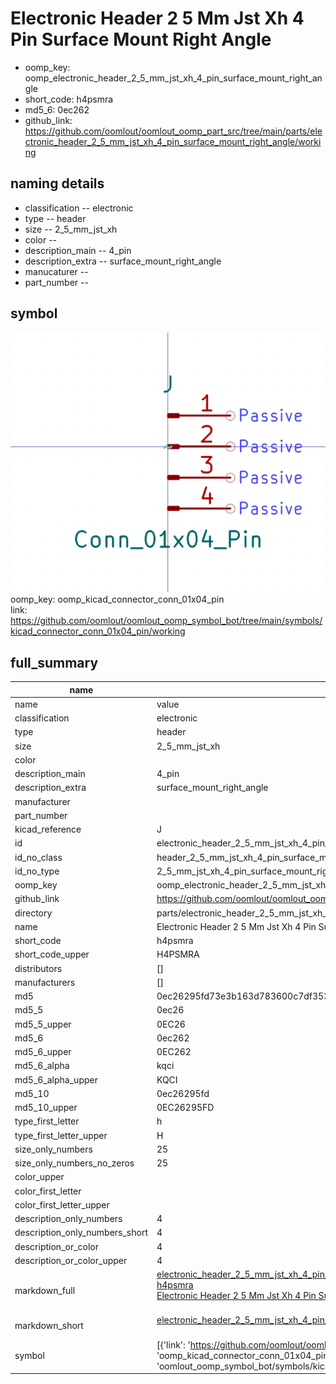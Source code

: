 # Electronic Header 2 5 Mm Jst Xh 4 Pin Surface Mount Right Angle

  
* oomp_key: oomp_electronic_header_2_5_mm_jst_xh_4_pin_surface_mount_right_angle 
* short_code: h4psmra
* md5_6: 0ec262  
* github_link: https://github.com/oomlout/oomlout_oomp_part_src/tree/main/parts/electronic_header_2_5_mm_jst_xh_4_pin_surface_mount_right_angle/working  
## naming details
* classification -- electronic
* type -- header
* size -- 2_5_mm_jst_xh
* color -- 
* description_main -- 4_pin
* description_extra -- surface_mount_right_angle
* manucaturer -- 
* part_number -- 



## symbol

![](symbol/0/working/working_600.png)  
oomp_key: oomp_kicad_connector_conn_01x04_pin  
link: https://github.com/oomlout/oomlout_oomp_symbol_bot/tree/main/symbols/kicad_connector_conn_01x04_pin/working  


## full_summary
| name | value | 
| --- | --- | 
| name | value | 
| classification | electronic | 
| type | header | 
| size | 2_5_mm_jst_xh | 
| color |  | 
| description_main | 4_pin | 
| description_extra | surface_mount_right_angle | 
| manufacturer |  | 
| part_number |  | 
| kicad_reference | J | 
| id | electronic_header_2_5_mm_jst_xh_4_pin_surface_mount_right_angle | 
| id_no_class | header_2_5_mm_jst_xh_4_pin_surface_mount_right_angle | 
| id_no_type | 2_5_mm_jst_xh_4_pin_surface_mount_right_angle | 
| oomp_key | oomp_electronic_header_2_5_mm_jst_xh_4_pin_surface_mount_right_angle | 
| github_link | https://github.com/oomlout/oomlout_oomp_part_src/tree/main/parts/electronic_header_2_5_mm_jst_xh_4_pin_surface_mount_right_angle/working | 
| directory | parts/electronic_header_2_5_mm_jst_xh_4_pin_surface_mount_right_angle | 
| name | Electronic Header 2 5 Mm Jst Xh 4 Pin Surface Mount Right Angle | 
| short_code | h4psmra | 
| short_code_upper | H4PSMRA | 
| distributors | [] | 
| manufacturers | [] | 
| md5 | 0ec26295fd73e3b163d783600c7df353 | 
| md5_5 | 0ec26 | 
| md5_5_upper | 0EC26 | 
| md5_6 | 0ec262 | 
| md5_6_upper | 0EC262 | 
| md5_6_alpha | kqci | 
| md5_6_alpha_upper | KQCI | 
| md5_10 | 0ec26295fd | 
| md5_10_upper | 0EC26295FD | 
| type_first_letter | h | 
| type_first_letter_upper | H | 
| size_only_numbers | 25 | 
| size_only_numbers_no_zeros | 25 | 
| color_upper |  | 
| color_first_letter |  | 
| color_first_letter_upper |  | 
| description_only_numbers | 4 | 
| description_only_numbers_short | 4 | 
| description_or_color | 4 | 
| description_or_color_upper | 4 | 
| markdown_full | [electronic_header_2_5_mm_jst_xh_4_pin_surface_mount_right_angle](https://github.com/oomlout/oomlout_oomp_part_src/tree/main/parts/electronic_header_2_5_mm_jst_xh_4_pin_surface_mount_right_angle/working)<br>[h4psmra](https://github.com/oomlout/oomlout_oomp_part_src/tree/main/parts/electronic_header_2_5_mm_jst_xh_4_pin_surface_mount_right_angle/working)<br>[Electronic Header 2 5 Mm Jst Xh 4 Pin Surface Mount Right Angle](https://github.com/oomlout/oomlout_oomp_part_src/tree/main/parts/electronic_header_2_5_mm_jst_xh_4_pin_surface_mount_right_angle/working)<br><br> | 
| markdown_short | [electronic_header_2_5_mm_jst_xh_4_pin_surface_mount_right_angle](https://github.com/oomlout/oomlout_oomp_part_src/tree/main/parts/electronic_header_2_5_mm_jst_xh_4_pin_surface_mount_right_angle/working)<br><br> | 
| symbol | [{'link': 'https://github.com/oomlout/oomlout_oomp_symbol_bot/tree/main/symbols/kicad_connector_conn_01x04_pin', 'oomp_key': 'oomp_kicad_connector_conn_01x04_pin', 'directory': 'oomlout_oomp_symbol_bot/symbols/kicad_connector_conn_01x04_pin//working/working.kicad_sym'}] | 
